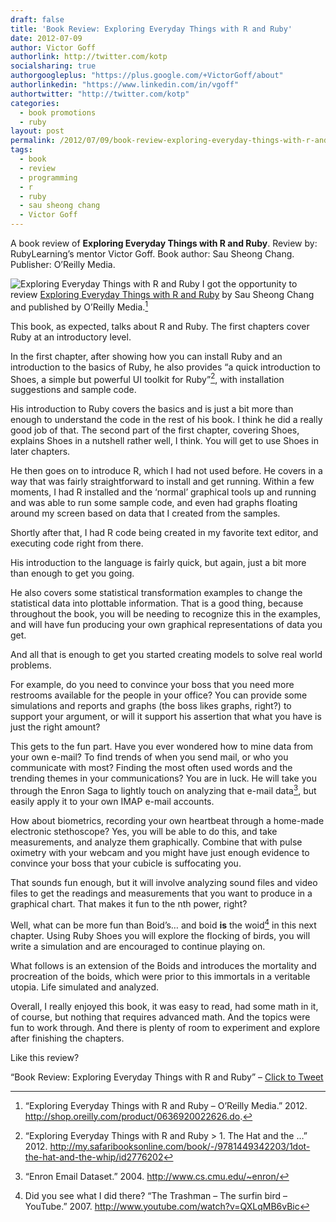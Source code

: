 ```yaml
---
draft: false
title: 'Book Review: Exploring Everyday Things with R and Ruby'
date: 2012-07-09
author: Victor Goff
authorlink: http://twitter.com/kotp
socialsharing: true
authorgoogleplus: "https://plus.google.com/+VictorGoff/about"
authorlinkedin: "https://www.linkedin.com/in/vgoff"
authortwitter: "http://twitter.com/kotp"
categories:
  - book promotions
  - ruby
layout: post
permalink: /2012/07/09/book-review-exploring-everyday-things-with-r-and-ruby/
tags:
  - book
  - review
  - programming
  - r
  - ruby
  - sau sheong chang
  - Victor Goff
---
```


A book review of **Exploring Everyday Things with R and Ruby**.
Review by: RubyLearning’s mentor Victor Goff.
Book author: Sau Sheong Chang.
Publisher: O’Reilly Media.

![Exploring Everyday Things with R and Ruby](http://rubylearning.com/images/cat.gif)
I got the opportunity to review [Exploring Everyday Things with R and Ruby](http://shop.oreilly.com/product/0636920022626.do)
by Sau Sheong Chang and published by O’Reilly Media.[^book]

 This book, as expected, talks about R and Ruby. The first chapters cover
 Ruby at an introductory level.

 In the first chapter, after showing how you can install Ruby and an
 introduction to the basics of Ruby, he also provides “a quick
 introduction to Shoes, a simple but powerful UI toolkit for
 Ruby”[^shoes], with installation suggestions and sample code.

 His introduction to Ruby covers the basics and is just a bit more than
 enough to understand the code in the rest of his book. I think he did a
 really good job of that. The second part of the first chapter, covering
 Shoes, explains Shoes in a nutshell rather well, I think. You will get
 to use Shoes in later chapters.

 He then goes on to introduce R, which I had not used before. He covers
 in a way that was fairly straightforward to install and get running.
 Within a few moments, I had R installed and the ‘normal’ graphical tools
 up and running and was able to run some sample code, and even had graphs
 floating around my screen based on data that I created from the samples.

 Shortly after that, I had R code being created in my favorite text
 editor, and executing code right from there.

 His introduction to the language is fairly quick, but again, just a bit
 more than enough to get you going.

 He also covers some statistical transformation examples to change the
 statistical data into plottable information. That is a good thing,
 because throughout the book, you will be needing to recognize this in
 the examples, and will have fun producing your own graphical
 representations of data you get.

 And all that is enough to get you started creating models to solve real
 world problems.

 For example, do you need to convince your boss that you need more
 restrooms available for the people in your office? You can provide some
 simulations and reports and graphs (the boss likes graphs, right?) to
 support your argument, or will it support his assertion that what you
 have is just the right amount?

 This gets to the fun part. Have you ever wondered how to mine data from
 your own e-mail? To find trends of when you send mail, or who you
 communicate with most? Finding the most often used words and the
 trending themes in your communications? You are in luck. He will take
 you through the Enron Saga to lightly touch on analyzing that e-mail
 data[^enron], but easily apply it to your own IMAP e-mail accounts.

 How about biometrics, recording your own heartbeat through a home-made
 electronic stethoscope? Yes, you will be able to do this, and take
 measurements, and analyze them graphically. Combine that with pulse
 oximetry with your webcam and you might have just enough evidence to
 convince your boss that your cubicle is suffocating you.

 That sounds fun enough, but it will involve analyzing sound files and
 video files to get the readings and measurements that you want to
 produce in a graphical chart. That makes it fun to the nth power, right?

 Well, what can be more fun than Boid’s… and boid **is** the
 woid[^boids] in this next chapter. Using Ruby Shoes you will
 explore the flocking of birds, you will write a simulation and are
 encouraged to continue playing on.

 What follows is an extension of the Boids and introduces the mortality
 and procreation of the boids, which were prior to this immortals in a
 veritable utopia. Life simulated and analyzed.

 Overall, I really enjoyed this book, it was easy to read, had some math
 in it, of course, but nothing that requires advanced math. And the
 topics were fun to work through. And there is plenty of room to
 experiment and explore after finishing the chapters.

 Like this review?

 “Book Review: Exploring Everyday Things with R and Ruby” –
 [Click to Tweet](https://twitter.com/intent/tweet?text=Book+Review%3A+Exploring+Everyday+Things+with+R+and+Ruby+http%3A%2F%2Fbit.ly%2FNez21o "Book Review: Exploring Everyday Things with R and Ruby")


 [^book]: “Exploring Everyday Things with R and Ruby – O’Reilly Media.” 2012. <http://shop.oreilly.com/product/0636920022626.do>.
[^shoes]: “Exploring Everyday Things with R and Ruby \> 1. The Hat and the …” 2012. <http://my.safaribooksonline.com/book/-/9781449342203/1dot-the-hat-and-the-whip/id2776202>
[^enron]: “Enron Email Dataset.” 2004. <http://www.cs.cmu.edu/~enron/>
[^boids]: Did you see what I did there? “The Trashman – The surfin bird – YouTube.” 2007. <http://www.youtube.com/watch?v=QXLqMB6vBic>


